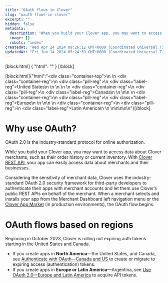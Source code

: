 ```yaml
---
title: "OAuth flows in Clover"
slug: "oauth-flows-in-clover"
excerpt: ""
hidden: false
metadata: 
  description: "When you build your Clover app, you may want to access data about Clover merchants, such as their order history or current inventory. For this, you need to authenticate with OAuth 2.0, the industry-standard protocol for online authorization. Learn more about the OAuth flow in Clover."
  image: []
  robots: "index"
createdAt: "Wed Apr 24 2024 09:26:12 GMT+0000 (Coordinated Universal Time)"
updatedAt: "Fri Jun 14 2024 05:24:39 GMT+0000 (Coordinated Universal Time)"
---
```

<meta name=" description" content="When you build your Clover app, you may want to access data about Clover merchants, such as their order history or current inventory. For this, you need to authenticate with OAuth 2.0, the industry-standard protocol for online authorization. Learn more about the OAuth flow in Clover." >

[block:html]
{
  "html": "<!--new topic created as introductory topic that can be linked to all references to OAuth flows-->"
}
[/block]


[block:html]{"html":"<div class=\"container-top\">\n  <!--United States-->\n  <div class=\"container-reg\">\n    <div class=\"pill-reg\">\n      <div class=\"label-reg\">United States</div>\n    </div>\n  </div>\n  \n  <!--Canada-->\n  <div class=\"container-reg\">\n    <div class=\"pill-reg\">\n      <div class=\"label-reg\">Canada</div>\n    </div>\n  </div>\n\n  <!--Europe-->\n  <div class=\"container-reg\">\n    <div class=\"pill-reg\">\n      <div class=\"label-reg\">Europe</div>\n    </div>\n  </div>\n\n  <!--Latin America-->\n  <div class=\"container-reg\">\n    <div class=\"pill-reg\">\n      <div class=\"label-reg\">Latin America</div>\n    </div>\n  </div>\n</div>\n\n\n<!--Css-->\n<style>\n.container-top {\n  top: -15px;\n  position: relative;\n  margin-bottom: -5px;\n}\n\n.container-reg {\n  align-items: center;\n  min-width: auto; \n  width: fit-content;\n  text-align: left;\n  overflow: auto;\n  display: inline-block; \n}\n\n/*Pill format REG*/\n.pill-reg {\n  background: #44BB44;\n  border: .5px solid #44BB44;\n  margin-left: 5px;\n  overflow: auto;\n  display: flex; \n  justify-content: center; \n  align-items: center; \n  border-radius: 10px;\n  height: 1.8rem;\n  margin-top: 10px;\n  margin-bottom: 1.5px; \n  padding: 0 10px; \n}\n\n/*Text FORMAT inside REG pills */\n.pill-reg .label-reg, \n.pill-reg__addon .label-reg \n{\n  font-style: normal;\n  font-weight: normal;\n  font-size: 12px;\n  color: #fff;\n  vertical-align: middle;\n  margin: 0;\n  padding: 0 5px;\n}\n</style>"}[/block]

# Why use OAuth?

OAuth 2.0 is the industry-standard protocol for online authorization. 

While you build your Clover app, you may want to access data about Clover merchants, such as their order history or current inventory. With [Clover REST API](doc:making-rest-api-calls), your app can easily access data about merchants and their businesses.

Considering the sensitivity of merchant data, Clover uses the industry-standard OAuth 2.0 security framework for third-party developers to authenticate their apps with merchant accounts and let them use Clover’s public REST APIs on behalf of the merchant. When a merchant selects and installs your app from the Merchant Dashboard left navigation menu or the [Clover App Market](https://www.clover.com/appmarket) (in production environments), the OAuth flow begins.

# OAuth flows based on regions

Beginning in October 2023, Clover is rolling out expiring auth tokens starting in the United States and Canada.

- If you create apps in **North America**—the United States, and Canada, see [Authenticate with OAuth—Canada and US ](https://docs.clover.com/docs/use-oauth)to create or migrate to expiring access (authentication) tokens.
- If you create apps in **Europe or Latin America**—Argentina, see [Use OAuth 2.0—Europe and Latin America](https://docs.clover.com/docs/using-oauth-20) to acquire API tokens.
